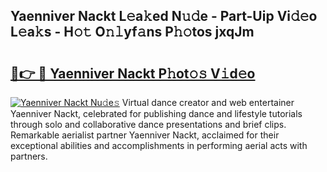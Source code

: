 ## Yaenniver Nackt L𝚎a𝚔ed N𝚞𝚍e - Part-Uip Vi𝚍𝚎o L𝚎a𝚔s - H𝚘𝚝 O𝚗𝚕yf𝚊ns P𝚑𝚘tos jxqJm

# <h2><a href="http://kf800vb.oniu.top/?m=Yaenniver+Nackt">🔗👉 🔴 Yaenniver Nackt P𝚑ot𝚘𝚜 V𝚒d𝚎o</a></h2>

[![Yaenniver Nackt Nu𝚍e𝚜](https://i.imgur.com/0qMVB7G.gif)](http://kf800vb.oniu.top/?m=Yaenniver+Nackt)
Virtual dance creator and web entertainer Yaenniver Nackt, celebrated for publishing dance and lifestyle tutorials through solo and collaborative dance presentations and brief clips. Remarkable aerialist partner Yaenniver Nackt, acclaimed for their exceptional abilities and accomplishments in performing aerial acts with partners.  
